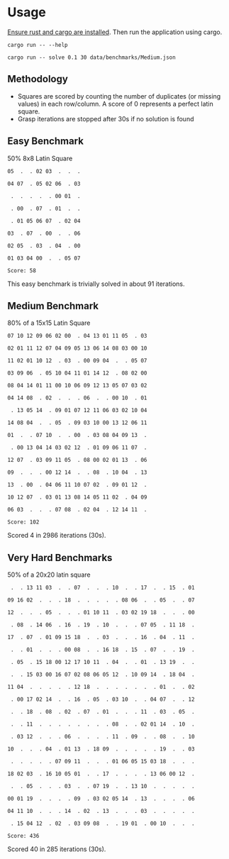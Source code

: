 # Usage

[Ensure rust and cargo are installed](https://doc.rust-lang.org/cargo/getting-started/installation.html). Then run the application using cargo.

```
cargo run -- --help
```
```
cargo run -- solve 0.1 30 data/benchmarks/Medium.json
```

## Methodology
 - Squares are scored by counting the number of duplicates (or missing values) 
   in each row/column. A score of 0 represents a perfect latin square.
 - Grasp iterations are stopped after 30s if no solution is found

## Easy Benchmark
50% 8x8 Latin Square
```
05  .  . 02 03  .  .  . 

04 07  . 05 02 06  . 03 

 .  .  .  .  . 00 01  . 

 . 00  . 07  . 01  .  . 

 . 01 05 06 07  . 02 04 

03  . 07  . 00  .  . 06 

02 05  . 03  . 04  . 00 

01 03 04 00  .  . 05 07

Score: 58
```

This easy benchmark is trivially solved in about 91 iterations.


## Medium Benchmark
80% of a 15x15 Latin Square
```
07 10 12 09 06 02 00  . 04 13 01 11 05  . 03 

02 01 11 12 07 04 09 05 13 06 14 08 03 00 10 

11 02 01 10 12  . 03  . 00 09 04  .  . 05 07 

03 09 06  . 05 10 04 11 01 14 12  . 08 02 00 

08 04 14 01 11 00 10 06 09 12 13 05 07 03 02 

04 14 08  . 02  .  .  . 06  .  . 00 10  . 01 

 . 13 05 14  . 09 01 07 12 11 06 03 02 10 04 

14 08 04  .  . 05  . 09 03 10 00 13 12 06 11 

01  .  . 07 10  .  . 00  . 03 08 04 09 13  . 

 . 00 13 04 14 03 02 12  . 01 09 06 11 07  . 

12 07  . 03 09 11 05  . 08 00 02 01 13  . 06 

09  .  .  . 00 12 14  .  . 08  . 10 04  . 13 

13  . 00  . 04 06 11 10 07 02  . 09 01 12  . 

10 12 07  . 03 01 13 08 14 05 11 02  . 04 09 

06 03  .  .  . 07 08  . 02 04  . 12 14 11  .

Score: 102
```

Scored 4 in 2986 iterations (30s).

## Very Hard Benchmarks

50% of a 20x20 latin square

```
 .  . 13 11 03  .  . 07  .  .  . 10  .  . 17  .  . 15  . 01 

09 16 02  .  .  . 18  .  .  .  .  . 08 06  .  . 05  .  . 07 

12  .  .  . 05  .  .  . 01 10 11  . 03 02 19 18  .  .  . 00 

 . 08  . 14 06  . 16  . 19  . 10  .  .  . 07 05  . 11 18  . 

17  . 07  . 01 09 15 18  .  . 03  .  .  . 16  . 04  . 11  . 

 .  . 01  .  .  . 00 08  .  . 16 18  . 15  . 07  .  . 19  . 

 . 05  . 15 18 00 12 17 10 11  . 04  .  . 01  . 13 19  .  . 

 .  . 15 03 00 16 07 02 08 06 05 12  . 10 09 14  . 18 04  . 

11 04  .  .  .  .  . 12 18  .  .  .  .  .  .  . 01  .  . 02 

 . 00 17 02 14  .  . 16  . 05  . 03 10  .  . 04 07  .  . 12 

 .  . 18  . 08  . 02  . 07  . 01  .  .  . 11  . 03  . 05  . 

 .  . 11  .  .  .  .  .  .  .  . 08  .  . 02 01 14  . 10  . 

 . 03 12  .  .  . 06  .  .  .  . 11  . 09  .  . 08  .  . 10 

10  .  .  . 04  . 01 13  . 18 09  .  .  .  .  . 19  .  . 03 

 .  .  .  .  . 07 09 11  .  .  . 01 06 05 15 03 18  .  .  . 

18 02 03  . 16 10 05 01  .  . 17  .  .  .  . 13 06 00 12  . 

 .  . 05  .  .  . 03  .  . 07 19  .  . 13 10  .  .  .  .  . 

00 01 19  .  .  .  . 09  . 03 02 05 14  . 13  .  .  .  . 06 

04 11 10  .  .  . 14  . 02  . 13  .  .  . 03  .  .  .  .  . 

 . 15 04 12  . 02  . 03 09 08  .  . 19 01  . 00 10  .  .  . 

Score: 436
```

Scored 40 in 285 iterations (30s).
